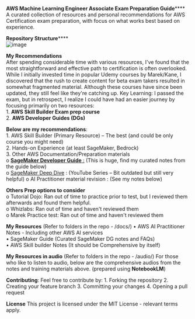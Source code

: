 ****AWS Machine Learning Engineer Associate Exam Preparation Guide******** <br>
A curated collection of resources and personal recommendations for AWS Certification exam preparation, with focus on what works best based on experience.

****Repository Structure********<br>
![image](https://github.com/user-attachments/assets/846438ac-c918-42f9-81b0-09490b9ce753)


****My Recommendations**** <br>
After spending considerable time with various resources, I've found that the most straightforward and effective path to certification is often overlooked. While I initially invested time in popular Udemy courses by Marek/Kane, I discovered that the rush to create content for beta exam takers resulted in somewhat fragmented material. Although these courses have since been updated, they still feel like they're catching up.
Key Learning: I passed the exam, but in retrospect, I realize I could have had an easier journey by focusing primarily on two resources:<br>
    1.	**AWS Skill Builder Exam prep course**<br>
    2.	**AWS Developer Guides (DGs)**<br>
    

**Below are my recommendations**:<br>
    1.	AWS Skill Builder (Primary Resource) – The best (and could be only course you might need)<br>
    2.	Hands-on Experience (at least SageMaker, Bedrock)<br>
    3.	Other AWS Documentation/Preparation materials <br>
        o	[**SageMaker Developer Guide** :](https://docs.aws.amazon.com/sagemaker/latest/dg/sagemaker-dg.pdf) (This is huge, find my curated notes from the guide below)<br>
        o	[SageMaker Deep Dive](https://www.youtube.com/watch?v=uQc8Itd4UTs&list=PLhr1KZpdzukcOr_6j_zmSrvYnLUtgqsZz) :  (YouTube Series – Bit outdated but still very helpful)
        o	AI Practitioner material revision :  (See my notes below)<br>

**Others Prep options to consider** <br>
  o	Tutorial Dojo: Ran out of time to practice prior to test, but I reviewed them afterwards and found them helpful.  <br>
  o	Whizlabs: Ran out of time and haven't reviewed them <br>
  o	Marek Practice test: Ran out of time and haven't reviewed them<br>

******My Resources****** (Refer to folders in the repo - /docs/)
    •	AWS AI Practitioner Notes - Including other AWS AI services <br>
    •	SageMaker Guide (Curated SageMaker DG notes and FAQs) <br>
    •	AWS Skill builder Notes (It should be Comprehensive by itself)

******My Resources in audio****** (Refer to folders in the repo - /audio/)
For those who like to listen to audio, below are the comprehensive audios from the notes and training materials above. (prepared using **NotebookLM**)


******Contributing******:
    Feel free to contribute by:
        1.	Forking the repository
        2.	Creating your feature branch
        3.	Committing your changes
        4.	Opening a pull request

******License******
This project is licensed under the MIT License - relevant terms apply.

